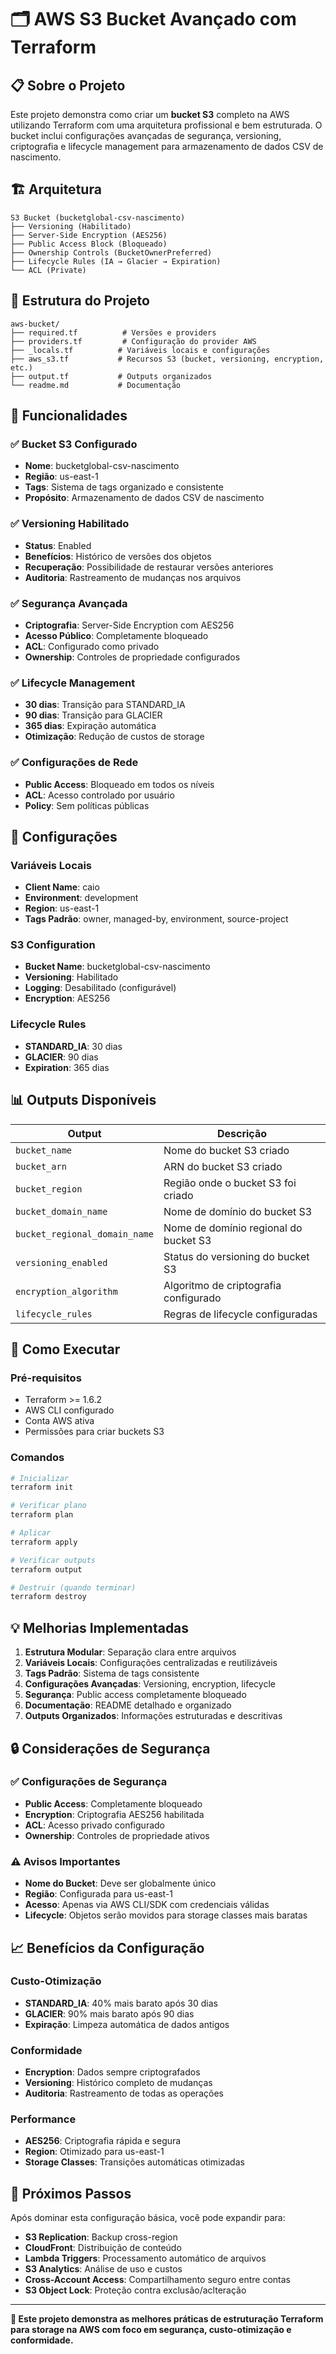 # 🗂️ AWS S3 Bucket Avançado com Terraform

## 📋 Sobre o Projeto

Este projeto demonstra como criar um **bucket S3** completo na AWS utilizando Terraform com uma arquitetura profissional e bem estruturada. O bucket inclui configurações avançadas de segurança, versioning, criptografia e lifecycle management para armazenamento de dados CSV de nascimento.

## 🏗️ Arquitetura

```
S3 Bucket (bucketglobal-csv-nascimento)
├── Versioning (Habilitado)
├── Server-Side Encryption (AES256)
├── Public Access Block (Bloqueado)
├── Ownership Controls (BucketOwnerPreferred)
├── Lifecycle Rules (IA → Glacier → Expiration)
└── ACL (Private)
```

## 📁 Estrutura do Projeto

```
aws-bucket/
├── required.tf          # Versões e providers
├── providers.tf         # Configuração do provider AWS
├── _locals.tf          # Variáveis locais e configurações
├── aws_s3.tf           # Recursos S3 (bucket, versioning, encryption, etc.)
├── output.tf           # Outputs organizados
└── readme.md           # Documentação
```

## 🚀 Funcionalidades

### ✅ **Bucket S3 Configurado**
- **Nome**: bucketglobal-csv-nascimento
- **Região**: us-east-1
- **Tags**: Sistema de tags organizado e consistente
- **Propósito**: Armazenamento de dados CSV de nascimento

### ✅ **Versioning Habilitado**
- **Status**: Enabled
- **Benefícios**: Histórico de versões dos objetos
- **Recuperação**: Possibilidade de restaurar versões anteriores
- **Auditoria**: Rastreamento de mudanças nos arquivos

### ✅ **Segurança Avançada**
- **Criptografia**: Server-Side Encryption com AES256
- **Acesso Público**: Completamente bloqueado
- **ACL**: Configurado como privado
- **Ownership**: Controles de propriedade configurados

### ✅ **Lifecycle Management**
- **30 dias**: Transição para STANDARD_IA
- **90 dias**: Transição para GLACIER
- **365 dias**: Expiração automática
- **Otimização**: Redução de custos de storage

### ✅ **Configurações de Rede**
- **Public Access**: Bloqueado em todos os níveis
- **ACL**: Acesso controlado por usuário
- **Policy**: Sem políticas públicas

## 🔧 Configurações

### **Variáveis Locais**
- **Client Name**: caio
- **Environment**: development
- **Region**: us-east-1
- **Tags Padrão**: owner, managed-by, environment, source-project

### **S3 Configuration**
- **Bucket Name**: bucketglobal-csv-nascimento
- **Versioning**: Habilitado
- **Logging**: Desabilitado (configurável)
- **Encryption**: AES256

### **Lifecycle Rules**
- **STANDARD_IA**: 30 dias
- **GLACIER**: 90 dias
- **Expiration**: 365 dias

## 📊 Outputs Disponíveis

| Output | Descrição |
|--------|-----------|
| `bucket_name` | Nome do bucket S3 criado |
| `bucket_arn` | ARN do bucket S3 criado |
| `bucket_region` | Região onde o bucket S3 foi criado |
| `bucket_domain_name` | Nome de domínio do bucket S3 |
| `bucket_regional_domain_name` | Nome de domínio regional do bucket S3 |
| `versioning_enabled` | Status do versioning do bucket S3 |
| `encryption_algorithm` | Algoritmo de criptografia configurado |
| `lifecycle_rules` | Regras de lifecycle configuradas |

## 🚀 Como Executar

### **Pré-requisitos**
- Terraform >= 1.6.2
- AWS CLI configurado
- Conta AWS ativa
- Permissões para criar buckets S3

### **Comandos**
```bash
# Inicializar
terraform init

# Verificar plano
terraform plan

# Aplicar
terraform apply

# Verificar outputs
terraform output

# Destruir (quando terminar)
terraform destroy
```

## 💡 Melhorias Implementadas

1. **Estrutura Modular**: Separação clara entre arquivos
2. **Variáveis Locais**: Configurações centralizadas e reutilizáveis
3. **Tags Padrão**: Sistema de tags consistente
4. **Configurações Avançadas**: Versioning, encryption, lifecycle
5. **Segurança**: Public access completamente bloqueado
6. **Documentação**: README detalhado e organizado
7. **Outputs Organizados**: Informações estruturadas e descritivas

## 🔒 Considerações de Segurança

### **✅ Configurações de Segurança**
- **Public Access**: Completamente bloqueado
- **Encryption**: Criptografia AES256 habilitada
- **ACL**: Acesso privado configurado
- **Ownership**: Controles de propriedade ativos

### **⚠️ Avisos Importantes**
- **Nome do Bucket**: Deve ser globalmente único
- **Região**: Configurada para us-east-1
- **Acesso**: Apenas via AWS CLI/SDK com credenciais válidas
- **Lifecycle**: Objetos serão movidos para storage classes mais baratas

## 📈 Benefícios da Configuração

### **Custo-Otimização**
- **STANDARD_IA**: 40% mais barato após 30 dias
- **GLACIER**: 90% mais barato após 90 dias
- **Expiração**: Limpeza automática de dados antigos

### **Conformidade**
- **Encryption**: Dados sempre criptografados
- **Versioning**: Histórico completo de mudanças
- **Auditoria**: Rastreamento de todas as operações

### **Performance**
- **AES256**: Criptografia rápida e segura
- **Region**: Otimizado para us-east-1
- **Storage Classes**: Transições automáticas otimizadas

## 🔗 Próximos Passos

Após dominar esta configuração básica, você pode expandir para:
- **S3 Replication**: Backup cross-region
- **CloudFront**: Distribuição de conteúdo
- **Lambda Triggers**: Processamento automático de arquivos
- **S3 Analytics**: Análise de uso e custos
- **Cross-Account Access**: Compartilhamento seguro entre contas
- **S3 Object Lock**: Proteção contra exclusão/aclteração

---

**🎯 Este projeto demonstra as melhores práticas de estruturação Terraform para storage na AWS com foco em segurança, custo-otimização e conformidade.**